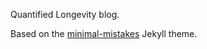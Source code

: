 Quantified Longevity blog.

Based on the [minimal-mistakes](https://github.com/mmistakes/minimal-mistakes) Jekyll theme.

